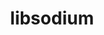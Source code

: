 ---
title: "libsodium"
layout: cache
categories: [package, develop-2023-11-05]
meta: {"versions": ["1.0.18"], "compilers": ["cce@=15.0.1", "gcc@=11.1.0", "gcc@=11.4.0", "gcc@=7.3.1", "gcc@=7.5.0", "gcc@=9.4.0", "oneapi@=2023.2.0"], "oss": ["amzn2", "rhel8", "ubuntu18.04", "ubuntu20.04"], "platforms": ["linux"], "targets": ["aarch64", "neoverse_n1", "neoverse_v1", "ppc64le", "x86_64_v3", "zen4"], "stacks": ["aws-isc", "aws-isc-aarch64", "data-vis-sdk", "e4s", "e4s-cray-rhel", "e4s-neoverse_v1", "e4s-oneapi", "e4s-power", "radiuss", "root"], "num_specs": 10, "num_specs_by_stack": {"aws-isc-aarch64": 2, "root": 10, "aws-isc": 1, "e4s-cray-rhel": 1, "radiuss": 1, "e4s-neoverse_v1": 1, "e4s-power": 1, "data-vis-sdk": 1, "e4s": 1, "e4s-oneapi": 1}}
spec_details: [{"hash": "nrdr2crd5suixa2axygq23a7fx64zjsi", "compiler": "gcc@=7.3.1", "versions": ["1.0.18"], "os": "amzn2", "platform": "linux", "target": "aarch64", "variants": ["build_system=autotools"], "stacks": ["aws-isc-aarch64", "root"], "size": "-", "tarball": "https://binaries.spack.io/develop-2023-11-05/build_cache/linux-amzn2-aarch64/gcc-7.3.1/libsodium-1.0.18/linux-amzn2-aarch64-gcc-7.3.1-libsodium-1.0.18-nrdr2crd5suixa2axygq23a7fx64zjsi.spack"}, {"hash": "ise56fxz7zhaz5qjr6y3pxrwtgoijpba", "compiler": "gcc@=7.3.1", "versions": ["1.0.18"], "os": "amzn2", "platform": "linux", "target": "neoverse_n1", "variants": ["build_system=autotools"], "stacks": ["aws-isc-aarch64", "root"], "size": "-", "tarball": "https://binaries.spack.io/develop-2023-11-05/build_cache/linux-amzn2-neoverse_n1/gcc-7.3.1/libsodium-1.0.18/linux-amzn2-neoverse_n1-gcc-7.3.1-libsodium-1.0.18-ise56fxz7zhaz5qjr6y3pxrwtgoijpba.spack"}, {"hash": "umrsslkbro2el2mqg73eoaud4vyss62a", "compiler": "gcc@=7.3.1", "versions": ["1.0.18"], "os": "amzn2", "platform": "linux", "target": "x86_64_v3", "variants": ["build_system=autotools"], "stacks": ["root", "aws-isc"], "size": "-", "tarball": "https://binaries.spack.io/develop-2023-11-05/build_cache/linux-amzn2-x86_64_v3/gcc-7.3.1/libsodium-1.0.18/linux-amzn2-x86_64_v3-gcc-7.3.1-libsodium-1.0.18-umrsslkbro2el2mqg73eoaud4vyss62a.spack"}, {"hash": "tnyyu4sgkdhngqgu2zpiiq2qqsu3iehb", "compiler": "cce@=15.0.1", "versions": ["1.0.18"], "os": "rhel8", "platform": "linux", "target": "zen4", "variants": ["build_system=autotools"], "stacks": ["e4s-cray-rhel", "root"], "size": "-", "tarball": "https://binaries.spack.io/develop-2023-11-05/build_cache/linux-rhel8-zen4/cce-15.0.1/libsodium-1.0.18/linux-rhel8-zen4-cce-15.0.1-libsodium-1.0.18-tnyyu4sgkdhngqgu2zpiiq2qqsu3iehb.spack"}, {"hash": "bsqsgkia7o5lr3ujqiebbfit2fzmaeym", "compiler": "gcc@=7.5.0", "versions": ["1.0.18"], "os": "ubuntu18.04", "platform": "linux", "target": "x86_64_v3", "variants": ["build_system=autotools"], "stacks": ["root", "radiuss"], "size": "-", "tarball": "https://binaries.spack.io/develop-2023-11-05/build_cache/linux-ubuntu18.04-x86_64_v3/gcc-7.5.0/libsodium-1.0.18/linux-ubuntu18.04-x86_64_v3-gcc-7.5.0-libsodium-1.0.18-bsqsgkia7o5lr3ujqiebbfit2fzmaeym.spack"}, {"hash": "wzrytargsshxnbabmrcmx6j2a4aadxed", "compiler": "gcc@=11.4.0", "versions": ["1.0.18"], "os": "ubuntu20.04", "platform": "linux", "target": "neoverse_v1", "variants": ["build_system=autotools"], "stacks": ["root", "e4s-neoverse_v1"], "size": "-", "tarball": "https://binaries.spack.io/develop-2023-11-05/build_cache/linux-ubuntu20.04-neoverse_v1/gcc-11.4.0/libsodium-1.0.18/linux-ubuntu20.04-neoverse_v1-gcc-11.4.0-libsodium-1.0.18-wzrytargsshxnbabmrcmx6j2a4aadxed.spack"}, {"hash": "bxizjbxpamlfnko7kh6d5qofeu2an6ag", "compiler": "gcc@=9.4.0", "versions": ["1.0.18"], "os": "ubuntu20.04", "platform": "linux", "target": "ppc64le", "variants": ["build_system=autotools"], "stacks": ["root", "e4s-power"], "size": "-", "tarball": "https://binaries.spack.io/develop-2023-11-05/build_cache/linux-ubuntu20.04-ppc64le/gcc-9.4.0/libsodium-1.0.18/linux-ubuntu20.04-ppc64le-gcc-9.4.0-libsodium-1.0.18-bxizjbxpamlfnko7kh6d5qofeu2an6ag.spack"}, {"hash": "sduhhqyswmadqxq3wtwr5tww5qd7v4l6", "compiler": "gcc@=11.1.0", "versions": ["1.0.18"], "os": "ubuntu20.04", "platform": "linux", "target": "x86_64_v3", "variants": ["build_system=autotools"], "stacks": ["root", "data-vis-sdk"], "size": "-", "tarball": "https://binaries.spack.io/develop-2023-11-05/build_cache/linux-ubuntu20.04-x86_64_v3/gcc-11.1.0/libsodium-1.0.18/linux-ubuntu20.04-x86_64_v3-gcc-11.1.0-libsodium-1.0.18-sduhhqyswmadqxq3wtwr5tww5qd7v4l6.spack"}, {"hash": "tlbn765g25lp2llup36obpqhb6ipll42", "compiler": "gcc@=11.4.0", "versions": ["1.0.18"], "os": "ubuntu20.04", "platform": "linux", "target": "x86_64_v3", "variants": ["build_system=autotools"], "stacks": ["e4s", "root"], "size": "-", "tarball": "https://binaries.spack.io/develop-2023-11-05/build_cache/linux-ubuntu20.04-x86_64_v3/gcc-11.4.0/libsodium-1.0.18/linux-ubuntu20.04-x86_64_v3-gcc-11.4.0-libsodium-1.0.18-tlbn765g25lp2llup36obpqhb6ipll42.spack"}, {"hash": "4qb4c66evxm3uddlq2vtqu4qvugjl7z6", "compiler": "oneapi@=2023.2.0", "versions": ["1.0.18"], "os": "ubuntu20.04", "platform": "linux", "target": "x86_64_v3", "variants": ["build_system=autotools"], "stacks": ["root", "e4s-oneapi"], "size": "-", "tarball": "https://binaries.spack.io/develop-2023-11-05/build_cache/linux-ubuntu20.04-x86_64_v3/oneapi-2023.2.0/libsodium-1.0.18/linux-ubuntu20.04-x86_64_v3-oneapi-2023.2.0-libsodium-1.0.18-4qb4c66evxm3uddlq2vtqu4qvugjl7z6.spack"}]
---